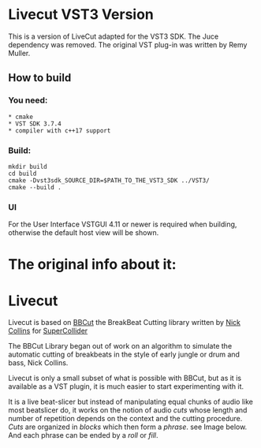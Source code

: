 # Livecut VST3 Version

This is a version of LiveCut adapted for the VST3 SDK. The Juce dependency was removed.
The original VST plug-in was written by Remy Muller.

## How to build

### You need:

    * cmake
    * VST SDK 3.7.4
    * compiler with c++17 support

### Build:

```
mkdir build
cd build
cmake -Dvst3sdk_SOURCE_DIR=$PATH_TO_THE_VST3_SDK ../VST3/
cmake --build .
```

### UI

For the User Interface VSTGUI 4.11 or newer is required when building, otherwise the default host view will be shown.

# The original info about it:

Livecut
=======

Livecut is based on [BBCut](http://www.cus.cam.ac.uk/~nc272/papers/pdfs/bbcutlib.pdf) the BreakBeat Cutting library written by [Nick Collins](http://www.cus.cam.ac.uk/~nc272/) for [SuperCollider](http://supercollider.sourceforge.net/)

The BBCut Library began out of work on an algorithm to simulate the automatic cutting of breakbeats in the style of early jungle or drum and bass, Nick Collins.

Livecut is only a small subset of what is possible with BBCut, but as it is available as a VST plugin, it is much easier to start experimenting with it.

It is a live beat-slicer but instead of manipulating equal chunks of audio like most beatslicer do, it works on the notion of audio *cuts* whose length and number of repetition depends on the context and the cutting procedure. 
*Cuts* are organized in *blocks* which then form a *phrase*. see Image below. And each phrase can be ended by a *roll* or *fill*.
